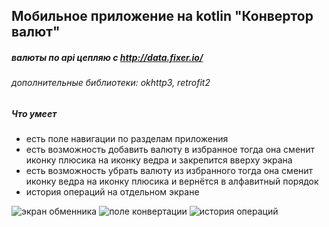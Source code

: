 ## Мобильное приложение на kotlin "Конвертор валют"

##### валюты по api цепляю с http://data.fixer.io/

###### дополнительные библиотеки: okhttp3, retrofit2

##### Что умеет
- есть поле навигации по разделам приложения
- есть возможность добавить валюту в избранное тогда она сменит иконку плюсика на иконку ведра и закрепится вверху экрана
- есть возможность убрать валюту из избранного тогда она сменит иконку ведра на иконку плюсика и вернётся в алфавитный порядок
- история операций на отдельном экране


![экран обменника](https://user-images.githubusercontent.com/66241982/189554218-e2a13615-39cf-43df-9cde-254451aa8305.jpg)
![поле конвертации](https://user-images.githubusercontent.com/66241982/189553743-e5c150fd-cc31-4860-a281-019acecfaa19.jpg)
![история операций](https://user-images.githubusercontent.com/66241982/189553745-518de416-1679-43fd-9fe5-39d5a7416fec.jpg)
